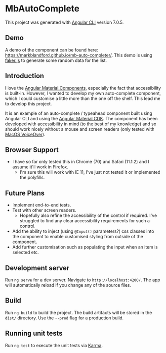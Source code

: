 # MbAutoComplete

This project was generated with [Angular CLI](https://github.com/angular/angular-cli) version 7.0.5.

## Demo

A demo of the component can be found here: https://markblandford.github.io/mb-auto-completer/. This demo is using [faker.js](https://github.com/marak/Faker.js/) to generate some random data for the list.

## Introduction

I love the [Angular Material Components](https://material.angular.io/components/categories), especially the fact that accessibility is built-in. However, I wanted to develop my own auto-complete component, which I could customise a little more than the one off the shelf. This lead me to develop this project.

It is an example of an auto-complete / typeahead component built using Angular CLI and using the [Angular Material CDK](https://material.angular.io/cdk/categories). The component has been developed with accessibility in mind (to the best of my knowledge) and so should work nicely without a mouse and screen readers (only tested with [MacOS VoiceOver](https://www.apple.com/uk/accessibility/mac/vision/)).

## Browser Support

* I have so far only tested this in Chrome (70) and Safari (11.1.2) and I assume it'll work in Firefox.
  * I'm sure this will work with IE 11, I've just not tested it or implemented the polyfills.

## Future Plans

* Implement end-to-end tests.
* Test with other screen readers.
  * Hopefully also refine the accessibility of the control if required. I've struggled to find any clear accessibility requirements for such a control.
* Add the ability to inject (using `@Input()` parameters?) css classes into the component to enable customised styling from outside of the component.
* Add further customisation such as populating the input when an item is selected etc.

## Development server

Run `ng serve` for a dev server. Navigate to `http://localhost:4200/`. The app will automatically reload if you change any of the source files.

## Build

Run `ng build` to build the project. The build artifacts will be stored in the `dist/` directory. Use the `--prod` flag for a production build.

## Running unit tests

Run `ng test` to execute the unit tests via [Karma](https://karma-runner.github.io).
